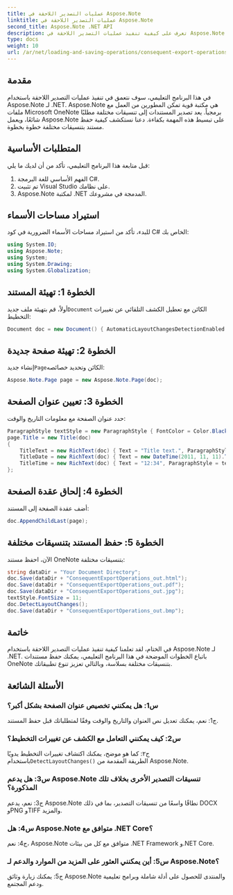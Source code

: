 ```yaml
---
title: عمليات التصدير اللاحقة في Aspose.Note
linktitle: عمليات التصدير اللاحقة في Aspose.Note
second_title: Aspose.Note .NET API
description: تعرف على كيفية تنفيذ عمليات التصدير اللاحقة في Aspose.Note لـ .NET لحفظ مستندات OneNote بتنسيقات مختلفة بكفاءة.
type: docs
weight: 10
url: /ar/net/loading-and-saving-operations/consequent-export-operations/
---
```

## مقدمة

في هذا البرنامج التعليمي، سوف نتعمق في تنفيذ عمليات التصدير اللاحقة باستخدام Aspose.Note لـ .NET. Aspose.Note هي مكتبة قوية تمكن المطورين من العمل مع ملفات Microsoft OneNote برمجياً. يعد تصدير المستندات إلى تنسيقات مختلفة مطلبًا شائعًا، ويعمل Aspose.Note على تبسيط هذه المهمة بكفاءة. دعنا نستكشف كيفية حفظ مستند بتنسيقات مختلفة خطوة بخطوة.

## المتطلبات الأساسية

قبل متابعة هذا البرنامج التعليمي، تأكد من أن لديك ما يلي:

1. الفهم الأساسي للغة البرمجة C#.
2. تم تثبيت Visual Studio على نظامك.
3. Aspose.Note لمكتبة .NET المدمجة في مشروعك.

## استيراد مساحات الأسماء

للبدء، تأكد من استيراد مساحات الأسماء الضرورية في كود C# الخاص بك:

```csharp
using System.IO;
using Aspose.Note;
using System;
using System.Drawing;
using System.Globalization;
```

## الخطوة 1: تهيئة المستند

 أولاً، قم بتهيئة ملف جديد`Document` الكائن مع تعطيل الكشف التلقائي عن تغييرات التخطيط:

```csharp
Document doc = new Document() { AutomaticLayoutChangesDetectionEnabled = false };
```

## الخطوة 2: تهيئة صفحة جديدة

 إنشاء جديد`Page`الكائن وتحديد خصائصه:

```csharp
Aspose.Note.Page page = new Aspose.Note.Page(doc);
```

## الخطوة 3: تعيين عنوان الصفحة

حدد عنوان الصفحة مع معلومات التاريخ والوقت:

```csharp
ParagraphStyle textStyle = new ParagraphStyle { FontColor = Color.Black, FontName = "Arial", FontSize = 10 };
page.Title = new Title(doc)
{
    TitleText = new RichText(doc) { Text = "Title text.", ParagraphStyle = textStyle },
    TitleDate = new RichText(doc) { Text = new DateTime(2011, 11, 11).ToString("D", CultureInfo.InvariantCulture), ParagraphStyle = textStyle },
    TitleTime = new RichText(doc) { Text = "12:34", ParagraphStyle = textStyle }
};
```

## الخطوة 4: إلحاق عقدة الصفحة

أضف عقدة الصفحة إلى المستند:

```csharp
doc.AppendChildLast(page);
```

## الخطوة 5: حفظ المستند بتنسيقات مختلفة

الآن، احفظ مستند OneNote بتنسيقات مختلفة:

```csharp
string dataDir = "Your Document Directory";
doc.Save(dataDir + "ConsequentExportOperations_out.html");            
doc.Save(dataDir + "ConsequentExportOperations_out.pdf");            
doc.Save(dataDir + "ConsequentExportOperations_out.jpg");            
textStyle.FontSize = 11;           
doc.DetectLayoutChanges();            
doc.Save(dataDir + "ConsequentExportOperations_out.bmp");
```

## خاتمة

في الختام، لقد تعلمنا كيفية تنفيذ عمليات التصدير اللاحقة باستخدام Aspose.Note لـ .NET. باتباع الخطوات الموضحة في هذا البرنامج التعليمي، يمكنك حفظ مستندات OneNote بتنسيقات مختلفة بسلاسة، وبالتالي تعزيز تنوع تطبيقاتك.

## الأسئلة الشائعة

### س1: هل يمكنني تخصيص عنوان الصفحة بشكل أكبر؟

ج1: نعم، يمكنك تعديل نص العنوان والتاريخ والوقت وفقًا لمتطلباتك قبل حفظ المستند.

### س2: كيف يمكنني التعامل مع الكشف عن تغييرات التخطيط؟

 ج٢: كما هو موضح، يمكنك اكتشاف تغييرات التخطيط يدويًا باستخدام`DetectLayoutChanges()` الطريقة المقدمة من Aspose.Note.

### س3: هل يدعم Aspose.Note تنسيقات التصدير الأخرى بخلاف تلك المذكورة؟

ج3: نعم، يدعم Aspose.Note نطاقًا واسعًا من تنسيقات التصدير، بما في ذلك DOCX وPNG وTIFF والمزيد.

### س4: هل Aspose.Note متوافق مع .NET Core؟

ج4: نعم، Aspose.Note متوافق مع كل من بيئات .NET Framework و.NET Core.

### س5: أين يمكنني العثور على المزيد من الموارد والدعم لـ Aspose.Note؟

ج5: يمكنك زيارة وثائق Aspose.Note والمنتدى للحصول على أدلة شاملة وبرامج تعليمية ودعم المجتمع.